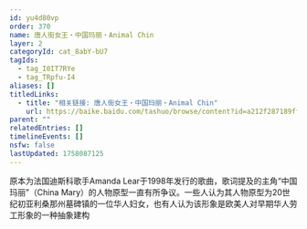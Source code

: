 ```yaml
---
id: yu4d80vp
order: 370
name: 唐人街女王・中国玛丽・Animal Chin
layer: 2
categoryId: cat_8abY-bU7
tagIds:
  - tag_I0IT7RYe
  - tag_TRpfu-I4
aliases: []
titledLinks:
  - title: "相关链接: 唐人街女王・中国玛丽・Animal Chin"
    url: https://baike.baidu.com/tashuo/browse/content?id=a212f287189ffc7e1211a2b2&lemmaId=2886700&fromLemmaModule=pcBottom&lemmaTitle=Amanda%20Lear&fromModule=lemma_bottom-tashuo-article
parent: ""
relatedEntries: []
timelineEvents: []
nsfw: false
lastUpdated: 1758087125
---
```


原本为法国迪斯科歌手Amanda Lear于1998年发行的歌曲，歌词提及的主角“中国玛丽”（China Mary）的人物原型一直有所争议。一些人认为其人物原型为20世纪初亚利桑那州墓碑镇的一位华人妇女，也有人认为该形象是欧美人对早期华人劳工形象的一种抽象建构